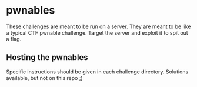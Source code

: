 # pwnables

These challenges are meant to be run on a server. They are meant to be like a typical CTF pwnable challenge. Target the server and exploit it to spit out a flag.

## Hosting the pwnables

Specific instructions should be given in each challenge directory. Solutions available, but not on this repo ;)
